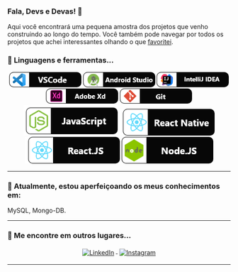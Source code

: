 ### Fala, Devs e Devas! 👋

Aqui você encontrará uma pequena amostra dos projetos que venho construindo ao longo do tempo. Você também pode navegar por todos os projetos que achei interessantes olhando o que [favoritei](https://github.com/CelsoJunioDev?tab=stars).

### 🚧 Linguagens e ferramentas...

<p align="center">
<img src="https://github.com/CelsoJunioDev/CelsoJunioDev/blob/master/VSCode.png" alt="example badge" style="vertical-align:top margin:6px 4px">
<img src="https://github.com/CelsoJunioDev/CelsoJunioDev/blob/master/AndroidStudio.png" alt="example badge" style="vertical-align:top margin:6px 4px">
 <img src="https://github.com/CelsoJunioDev/CelsoJunioDev/blob/master/IntelliJ.png" alt="example badge" style="vertical-align:top margin:6px 4px">
 <img src="https://github.com/CelsoJunioDev/CelsoJunioDev/blob/master/AdobeXD.png" alt="example badge" style="vertical-align:top margin:6px 4px">
 <img src="https://github.com/CelsoJunioDev/CelsoJunioDev/blob/master/Git.png" alt="example badge" style="vertical-align:top margin:6px 4px">
 <br>
<img src="https://github.com/CelsoJunioDev/CelsoJunioDev/blob/master/Javascript.png" alt="example badge" style="vertical-align:top margin:6px 4px">
  <img src="https://github.com/CelsoJunioDev/CelsoJunioDev/blob/master/React%20Native.png" alt="example badge" style="vertical-align:top margin:6px 4px">
<img src="https://github.com/CelsoJunioDev/CelsoJunioDev/blob/master/ReactJS.png" alt="example badge" style="vertical-align:top margin:20px 4px">
<img src="https://github.com/CelsoJunioDev/CelsoJunioDev/blob/master/Node%20JS.png" alt="example badge" style="vertical-align:top margin:15px 6px ">

</p>

---
### 🌱 Atualmente, estou aperfeiçoando os meus conhecimentos em:
MySQL, Mongo-DB.

---
### 📢 Me encontre em outros lugares...
<p align="center">
  
  <a href="https://www.linkedin.com/in/celsojuniodev/">
    <img src="https://raw.githubusercontent.com/MikeCodesDotNET/MikeCodesDotNET/a8abbf37441f3253f74ea255a47f289208d7568c/Resources/linkedIn.svg" alt="LinkedIn" style="vertical-align:top; margin:4px">
  </a>

  <a href="https://www.instagram.com/celsojunioss/">
    <img src="https://raw.githubusercontent.com/MikeCodesDotNET/MikeCodesDotNET/a8abbf37441f3253f74ea255a47f289208d7568c/Resources/instagram.svg" alt="Instagram" style="vertical-align:top; margin:4px">
  </a>
</p>

<hr>


<!--
Here are some ideas to get you started:

- 🔭 I’m currently working on ...
- 🌱 I’m currently learning ...
- 👯 I’m looking to collaborate on ...
- 🤔 I’m looking for help with ...
- 💬 Ask me about ...
- 📫 How to reach me: ...
- 😄 Pronouns: ...
- ⚡ Fun fact: ...
-->
